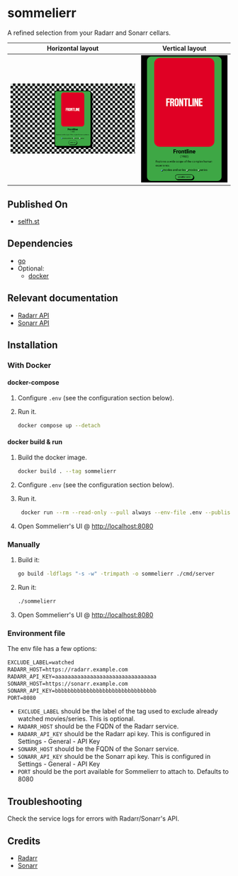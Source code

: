 # sommelierr

A refined selection from your Radarr and Sonarr cellars.

|                                                Horizontal layout                                                 |                                              Vertical layout                                               |
| :--------------------------------------------------------------------------------------------------------------: | :--------------------------------------------------------------------------------------------------------: |
| <img alt="sommelierr horizontal layout screenshot" src="docs/desktop.png" title="Horizontal" width="100%"> | <img alt="sommelierr vertical layout screenshot" src="docs/phone.png" title="Vertical" width="100%"> |

## Published On

- [selfh.st](https://selfh.st/weekly/2025-09-26/)

## Dependencies

- [go](https://go.dev/)
- Optional:
  - [docker](https://docs.docker.com/)

## Relevant documentation

- [Radarr API](https://radarr.video/docs/api/)
- [Sonarr API](https://sonarr.tv/docs/api)

## Installation

### With Docker

#### docker-compose

1. Configure `.env` (see the configuration section below).
1. Run it.

   ```bash
   docker compose up --detach
   ```

#### docker build & run

1. Build the docker image.

   ```bash
   docker build . --tag sommelierr
   ```

1. Configure `.env` (see the configuration section below).
1. Run it.

   ```bash
    docker run --rm --read-only --pull always --env-file .env --publish 8080:8080 --cap-drop ALL --security-opt no-new-privileges:true --cpus 2 -m 64m --pids-limit 16 ghcr.io/rare-magma/sommelierr:latest
    ```

1. Open Sommelierr's UI @ <http://localhost:8080>

### Manually

1. Build it:

   ```bash
   go build -ldflags "-s -w" -trimpath -o sommelierr ./cmd/server
   ```

2. Run it:

   ```bash
   ./sommelierr
   ```

3. Open Sommelierr's UI @ <http://localhost:8080>

### Environment file

The env file has a few options:

```plaintext
EXCLUDE_LABEL=watched
RADARR_HOST=https://radarr.example.com
RADARR_API_KEY=aaaaaaaaaaaaaaaaaaaaaaaaaaaaaaaa
SONARR_HOST=https://sonarr.example.com
SONARR_API_KEY=bbbbbbbbbbbbbbbbbbbbbbbbbbbbbbbb
PORT=8080
```

- `EXCLUDE_LABEL` should be the label of the tag used to exclude already watched movies/series. This is optional.
- `RADARR_HOST` should be the FQDN of the Radarr service.
- `RADARR_API_KEY` should be the Radarr api key. This is configured in Settings - General - API Key
- `SONARR_HOST` should be the FQDN of the Sonarr service.
- `SONARR_API_KEY` should be the Sonarr api key. This is configured in Settings - General - API Key
- `PORT` should be the port available for Sommelierr to attach to. Defaults to 8080

## Troubleshooting

Check the service logs for errors with Radarr/Sonarr's API.

## Credits

- [Radarr](https://radarr.video/)
- [Sonarr](https://sonarr.tv/)
